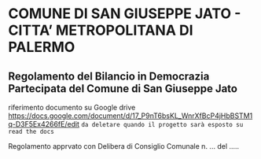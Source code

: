 # COMUNE DI SAN GIUSEPPE JATO - CITTA’ METROPOLITANA DI PALERMO


## Regolamento del Bilancio in Democrazia Partecipata del Comune di San Giuseppe Jato

riferimento documento su Google drive
https://docs.google.com/document/d/17_P9nT6bsKL_WnrXfBcP4jHbBSTM1q-D3F5Ex4266fE/edit `da deletare quando il progetto sarà esposto su read the docs`

Regolamento apprvato con Delibera di Consiglio Comunale n. ... del .....


